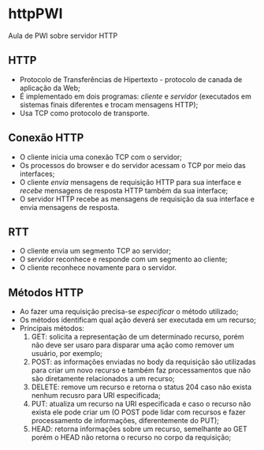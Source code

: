 # httpPWI
 Aula de PWI sobre servidor HTTP

## HTTP 
- Protocolo de Transferências de Hipertexto - protocolo de canada de aplicação da Web;
- É implementado em dois programas: *cliente* e *servidor* (executados em sistemas finais diferentes e trocam mensagens HTTP);
- Usa TCP como protocolo de transporte.
## Conexão HTTP
- O cliente inicia uma conexão TCP com o servidor;
- Os processos do browser e do servidor acessam o TCP por meio das interfaces;
- O cliente *envia* mensagens de requisição HTTP para sua interface e *recebe* mensagens de resposta HTTP também da sua interface;
- O servidor HTTP recebe as mensagens de requisição da sua interface e envia mensagens de resposta.

## RTT
- O cliente envia um segmento TCP ao servidor;
- O servidor reconhece e responde com um segmento ao cliente;
- O cliente reconhece novamente para o servidor.

## Métodos HTTP
- Ao fazer uma requisição precisa-se *especificar* o método utilizado;
- Os métodos identificam qual ação deverá ser executada em um recurso;
- Principais métodos:
  1. GET: solicita a representação de um determinado recurso, porém não deve ser usaro para disparar uma ação como remover um usuário, por exemplo;
  2. POST: as informações enviadas no body da requisição são utilizadas para criar um novo recurso e também faz processamentos que não são diretamente relacionados a um recurso;
  3. DELETE: remove um recurso e retorna o status 204 caso não exista nenhum recusro para URI especificada;
  4. PUT: atualiza um recurso na URI especificada e caso o recurso não exista ele pode criar um (O POST pode lidar com recursos e fazer processamento de informações, diferentemente do PUT);
  5. HEAD: retorna informações sobre um recurso, semelhante ao GET porém o HEAD não retorna o recurso no corpo da requisição;